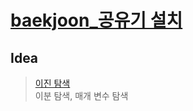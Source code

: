 # [baekjoon_공유기 설치](https://www.acmicpc.net/problem/2110)   
## Idea   
>  <a href="/Notes/이진 탐색" target="_blank">이진 탐색</a>   
>  이분 탐색, 매개 변수 탐색   
